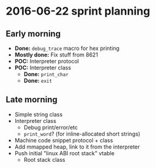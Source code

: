 # 2016-06-22 sprint planning
## Early morning
- **Done:** `debug_trace` macro for hex printing
- **Mostly done:** Fix stuff from 8621
- **POC:** Interpreter protocol
- **POC:** Interpreter class
  - **Done:** `print_char`
  - **Done:** `exit`

## Late morning
- Simple string class
- Interpreter class
  - Debug print/error/etc
  - `print_word`? (for inline-allocated short strings)
- Machine code snippet protocol + class
- Add mmapped heap, link to it from the interpreter
- Push initial "linux ABI root stack" vtable
  - Root stack class
